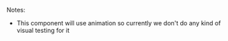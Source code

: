 Notes:
- This component will use animation so currently we don't do any kind of visual testing for it